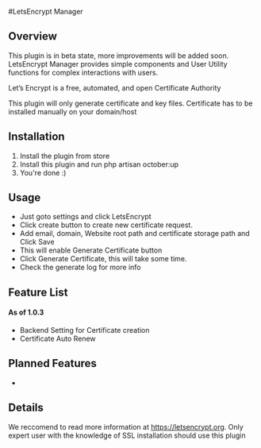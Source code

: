 #LetsEncrypt Manager

## Overview
This plugin is in beta state, more improvements will be added soon.
LetsEncrypt Manager provides simple components and User Utility functions for complex interactions with users.

Let’s Encrypt is a free, automated, and open Certificate Authority

This plugin will only generate certificate and key files. Certificate has to be installed manually on your domain/host

## Installation
1. Install the plugin from store
2. Install this plugin and run
        php artisan october:up
3. You're done :)

## Usage
* Just goto settings and click LetsEncrypt
* Click create button to create new certificate request.
* Add email, domain, Website root path and certificate storage path and Click Save
* This will enable Generate Certificate button
* Click Generate Certificate, this will take some time.
* Check the generate log for more info

## Feature List
#### As of 1.0.3
* Backend Setting for Certificate creation
* Certificate Auto Renew 


## Planned Features
* 

## Details
We reccomend to read more information at https://letsencrypt.org. Only expert user with the knowledge of SSL installation should use this plugin
